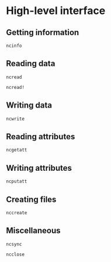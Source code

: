 # High-level interface

## Getting information

```@docs
ncinfo
```

## Reading data

```@docs
ncread
```

```@docs
ncread!
```

## Writing data

```@docs
ncwrite
```

## Reading attributes

```@docs
ncgetatt
```

## Writing attributes

```@docs
ncputatt
```

## Creating files

```@docs
nccreate
```

## Miscellaneous

```@docs
ncsync
```

```@docs
ncclose
```
